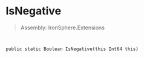 ﻿

# IsNegative

> Assembly: IronSphere.Extensions



```


public static Boolean IsNegative(this Int64 this)
```